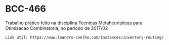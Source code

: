 # BCC-466
Trabalho prático feito na disciplina Tecnicas Metaheuristicas para Otimizacao Combinatoria, no período de 2017/02

    Link útil: https://www.leandro-coelho.com/instances/inventory-routing/
